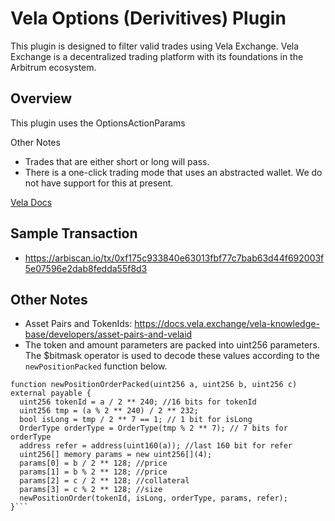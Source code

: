 # Vela Options (Derivitives) Plugin

This plugin is designed to filter valid trades using Vela Exchange. Vela Exchange is a decentralized trading platform with its foundations in the Arbitrum ecosystem. 

## Overview

This plugin uses the OptionsActionParams

Other Notes

- Trades that are either short or long will pass.
- There is a one-click trading mode that uses an abstracted wallet. We do not have support for this at present.

[Vela Docs](https://docs.vela.exchange/vela-knowledge-base/developers/asset-pairs-and-velaid)

## Sample Transaction
- https://arbiscan.io/tx/0xf175c933840e63013fbf77c7bab63d44f692003f5e07596e2dab8fedda55f8d3


## Other Notes
- Asset Pairs and TokenIds: https://docs.vela.exchange/vela-knowledge-base/developers/asset-pairs-and-velaid
- The token and amount parameters are packed into uint256 parameters. The $bitmask operator is used to decode these values according to the `newPositionPacked` function below.

```    
function newPositionOrderPacked(uint256 a, uint256 b, uint256 c) external payable {
  uint256 tokenId = a / 2 ** 240; //16 bits for tokenId
  uint256 tmp = (a % 2 ** 240) / 2 ** 232;
  bool isLong = tmp / 2 ** 7 == 1; // 1 bit for isLong
  OrderType orderType = OrderType(tmp % 2 ** 7); // 7 bits for orderType
  address refer = address(uint160(a)); //last 160 bit for refer
  uint256[] memory params = new uint256[](4);
  params[0] = b / 2 ** 128; //price
  params[1] = b % 2 ** 128; //price
  params[2] = c / 2 ** 128; //collateral
  params[3] = c % 2 ** 128; //size
  newPositionOrder(tokenId, isLong, orderType, params, refer);
}```